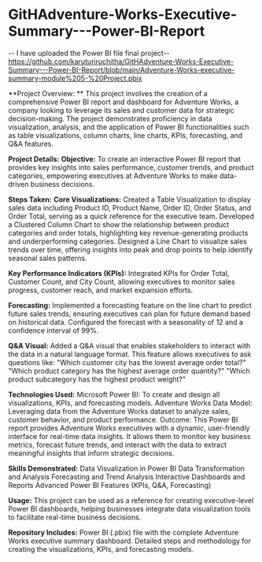 # GitHAdventure-Works-Executive-Summary---Power-BI-Report


-- I have uploaded the Power BI file final project--
https://github.com/karuturiruchitha/GitHAdventure-Works-Executive-Summary---Power-BI-Report/blob/main/Adventure-Works-executive-summary-module%205-%20Project.pbix


**Project Overview: **
This project involves the creation of a comprehensive Power BI report and dashboard for Adventure Works, a company looking to leverage its sales and customer data for strategic decision-making. The project demonstrates proficiency in data visualization, analysis, and the application of Power BI functionalities such as table visualizations, column charts, line charts, KPIs, forecasting, and Q&A features.

**Project Details:**
**Objective:** 
To create an interactive Power BI report that provides key insights into sales performance, customer trends, and product categories, empowering executives at Adventure Works to make data-driven business decisions.


**Steps Taken:**
**Core Visualizations:**
Created a Table Visualization to display sales data including Product ID, Product Name, Order ID, Order Status, and Order Total, serving as a quick reference for the executive team.
Developed a Clustered Column Chart to show the relationship between product categories and order totals, highlighting key revenue-generating products and underperforming categories.
Designed a Line Chart to visualize sales trends over time, offering insights into peak and drop points to help identify seasonal sales patterns.



**Key Performance Indicators (KPIs):**
Integrated KPIs for Order Total, Customer Count, and City Count, allowing executives to monitor sales progress, customer reach, and market expansion efforts.


**Forecasting:**
Implemented a forecasting feature on the line chart to predict future sales trends, ensuring executives can plan for future demand based on historical data. Configured the forecast with a seasonality of 12 and a confidence interval of 99%.


**Q&A Visual:**
Added a Q&A visual that enables stakeholders to interact with the data in a natural language format. This feature allows executives to ask questions like:
"Which customer city has the lowest average order total?"
"Which product category has the highest average order quantity?"
"Which product subcategory has the highest product weight?"


**Technologies Used:**
Microsoft Power BI: To create and design all visualizations, KPIs, and forecasting models.
Adventure Works Data Model: Leveraging data from the Adventure Works dataset to analyze sales, customer behavior, and product performance.
Outcome: This Power BI report provides Adventure Works executives with a dynamic, user-friendly interface for real-time data insights. It allows them to monitor key business metrics, forecast future trends, and interact with the data to extract meaningful insights that inform strategic decisions.


**Skills Demonstrated:**
Data Visualization in Power BI
Data Transformation and Analysis
Forecasting and Trend Analysis
Interactive Dashboards and Reports
Advanced Power BI Features (KPIs, Q&A, Forecasting)


**Usage:**
This project can be used as a reference for creating executive-level Power BI dashboards, helping businesses integrate data visualization tools to facilitate real-time business decisions.


**Repository Includes:**
Power BI (.pbix) file with the complete Adventure Works executive summary dashboard.
Detailed steps and methodology for creating the visualizations, KPIs, and forecasting models.
